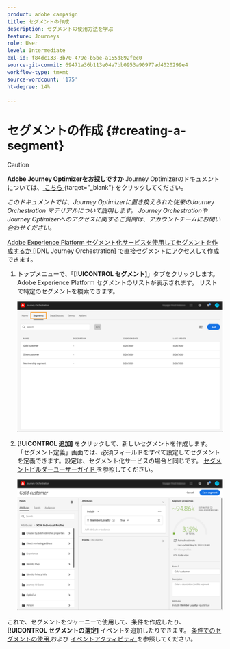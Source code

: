 ```yaml
---
product: adobe campaign
title: セグメントの作成
description: セグメントの使用方法を学ぶ
feature: Journeys
role: User
level: Intermediate
exl-id: f84dc133-3b70-479e-b5be-a155d892fec0
source-git-commit: 69471a36b113e04a7bb0953a90977ad4020299e4
workflow-type: tm+mt
source-wordcount: '175'
ht-degree: 14%

---
```


# セグメントの作成 {#creating-a-segment}


>[!CAUTION]
>
>**Adobe Journey Optimizerをお探しですか** Journey Optimizerのドキュメントについては、[ こちら ](https://experienceleague.adobe.com/ja/docs/journey-optimizer/using/ajo-home){target="_blank"} をクリックしてください。
>
>
>_このドキュメントでは、Journey Optimizerに置き換えられた従来のJourney Orchestration マテリアルについて説明します。 Journey OrchestrationやJourney Optimizerへのアクセスに関するご質問は、アカウントチームにお問い合わせください。_


[Adobe Experience Platform セグメント化サービスを使用してセグメントを作成するか ](https://experienceleague.adobe.com/docs/experience-platform/segmentation/home.html?lang=ja) [!DNL Journey Orchestration] で直接セグメントにアクセスして作成できます。

1. トップメニューで、「**[!UICONTROL セグメント]**」タブをクリックします。 Adobe Experience Platform セグメントのリストが表示されます。 リストで特定のセグメントを検索できます。

   ![](../assets/segment1.png)

1. **[!UICONTROL 追加]** をクリックして、新しいセグメントを作成します。 「セグメント定義」画面では、必須フィールドをすべて設定してセグメントを定義できます。設定は、セグメント化サービスの場合と同じです。 [ セグメントビルダーユーザーガイド ](https://experienceleague.adobe.com/docs/experience-platform/segmentation/ui/overview.html?lang=ja) を参照してください。

   ![](../assets/segment2.png)

これで、セグメントをジャーニーで使用して、条件を作成したり、**[!UICONTROL セグメントの選定]** イベントを追加したりできます。 [ 条件でのセグメントの使用 ](../segment/using-a-segment.md) および [ イベントアクティビティ ](../building-journeys/segment-qualification-events.md) を参照してください。
